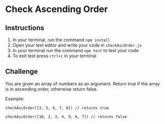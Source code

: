 # Check Ascending Order

## Instructions

1.  In your terminal, run the command `npm install`
2.  Open your text editor and write your code in `checkAscOrder.js`
3.  In your terminal run the command `npm test` to test your code
4.  To exit test press `ctrl+c` in your terminal

## Challenge

You are given an array of numbers as an argument. Return true if the array is in ascending order, otherwise return false.

Example:

```
checkAscOrder([3, 5, 6, 7, 8]) // returns true

checkAscOrder([10, 2, 3, 4, 9, 6, 7]) // returns false
```
